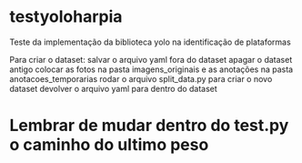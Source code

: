 # testyoloharpia
Teste da implementação da biblioteca yolo na identificação de plataformas

Para criar o dataset:
salvar o arquivo yaml fora do dataset
apagar o dataset antigo
colocar as fotos na pasta imagens_originais e as anotações na pasta anotacoes_temporarias
rodar o arquivo split_data.py para criar o novo dataset 
devolver o arquivo yaml para dentro do dataset

# Lembrar de mudar dentro do test.py o caminho do ultimo peso 
